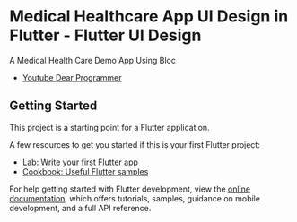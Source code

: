 # Medical Healthcare App UI Design in Flutter - Flutter UI Design

A Medical Health Care Demo App Using Bloc 

- [Youtube Dear Programmer](https://www.youtube.com/watch?v=cE1d7iLu8-8&t=3144s)

## Getting Started

This project is a starting point for a Flutter application.

A few resources to get you started if this is your first Flutter project:

- [Lab: Write your first Flutter app](https://docs.flutter.dev/get-started/codelab)
- [Cookbook: Useful Flutter samples](https://docs.flutter.dev/cookbook)

For help getting started with Flutter development, view the
[online documentation](https://docs.flutter.dev/), which offers tutorials,
samples, guidance on mobile development, and a full API reference.
